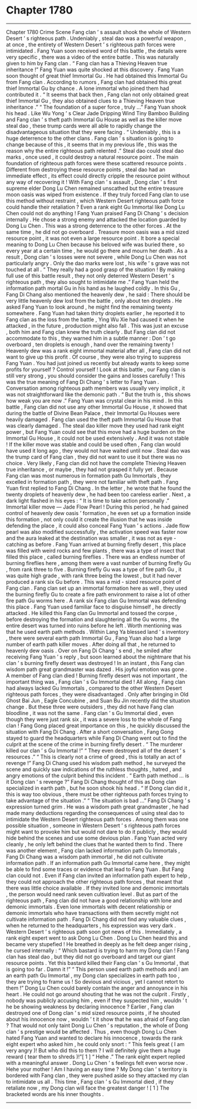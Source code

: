 
# Chapter 1780


---

Chapter 1780 Crime Scene
Fang clan ’ s assault shook the whole of Western Desert ’ s righteous path .
Undeniably , steal dao was a powerful weapon , at once , the entirety of Western Desert ’ s righteous path forces were intimidated .
Fang Yuan soon received word of this battle , the details were very specific , there was a video of the entire battle .
This was naturally given to him by Fang clan .
“ Fang clan has a Thieving Heaven true inheritance !” Fang Yuan was quite shocked at this discovery .
Fang Yuan soon thought of great thief Immortal Gu .
He had obtained this Immortal Gu from Fang clan .
According to rumors , Fang clan had obtained this great thief Immortal Gu by chance . A lone immortal who joined them had contributed it .
“ It seems that back then , Fang clan not only obtained great thief Immortal Gu , they also obtained clues to a Thieving Heaven true inheritance .”
“ The foundation of a super force , truly …”
Fang Yuan shook his head .
Like Wu Yong ’ s Clear Jade Dripping Wind Tiny Bamboo Building and Fang clan ’ s theft path Immortal Gu House as well as the killer move steal dao , these trump cards were all able to rapidly change the disadvantageous situation that they were facing .
“ Undeniably , this is a huge deterrence to the other clans . Fang clan ’ s situation is going to change because of this , it seems that in my previous life , this was the reason why the entire righteous path relented .”
Steal dao could steal dao marks , once used , it could destroy a natural resource point .
The main foundation of righteous path forces were these scattered resource points .
Different from destroying these resource points , steal dao had an immediate effect , its effect could directly cripple the resource point without any way of recovering it !
With Fang clan ’ s assault , Dong clan ’ s first supreme elder Dong Lu Chen remained unscathed but the entire treasure moon oasis was wiped from existence .
If they truly forced Fang clan to use this method without restraint , which Western Desert righteous path force could handle their retaliation ?
Even a rank eight Gu Immortal like Dong Lu Chen could not do anything !
Fang Yuan praised Fang Di Chang ’ s decision internally .
He chose a strong enemy and attacked the location guarded by Dong Lu Chen .
This was a strong deterrence to the other forces .
At the same time , he did not go overboard .
Treasure moon oasis was a mid sized resource point , it was not even a large resource point . It bore a special meaning to Dong Lu Chen because his beloved wife was buried there , so every year at a certain time , he would go there and mourn her death .
As a result , Dong clan ’ s losses were not severe , while Dong Lu Chen was not particularly angry . Only the dao marks were lost , his wife ’ s grave was not touched at all .
“ They really had a good grasp of the situation ! By making full use of this battle result , they not only deterred Western Desert ’ s righteous path , they also sought to intimidate me .”
Fang Yuan held the information path mortal Gu in his hand as he laughed coldly .
In this Gu , Fang Di Chang also mentioned the heavenly dew , he said : There should be very little heavenly dew lost from the battle , only about ten droplets . He asked Fang Yuan to look around , he might find the remaining twenty somewhere .
Fang Yuan had taken thirty droplets earlier , he reported it to Fang clan as the loss from the battle , Ying Wu Xie had caused it when he attacked , in the future , production might also fall .
This was just an excuse , both him and Fang clan knew the truth clearly .
But Fang clan did not accommodate to this , they warned him in a subtle manner : Don ’ t go overboard , ten droplets is enough , hand over the remaining twenty !
Heavenly dew was a rank eight immortal material after all , Fang clan did not want to give up this profit .
Of course , they were also trying to suppress Fang Yuan . You had just joined us recently but already wants to keep some profits for yourself ? Control yourself ! Look at this battle , our Fang clan is still very strong , you should consider the gains and losses carefully !
This was the true meaning of Fang Di Chang ’ s letter to Fang Yuan .
Conversation among righteous path members was usually very implicit , it was not straightforward like the demonic path .
“ But the truth is , this shows how weak you are now .” Fang Yuan was crystal clear in his mind .
In this battle , Fang clan did not use any other Immortal Gu House , it showed that during the battle of Divine Bean Palace , their Immortal Gu Houses were heavily damaged .
Fang clan used the theft path Immortal Gu House that was clearly damaged . The steal dao killer move they used had rank eight power , but Fang Yuan could see that this move had a huge burden on the Immortal Gu House , it could not be used extensively .
And it was not stable !
If the killer move was stable and could be used often , Fang clan would have used it long ago , they would not have waited until now .
Steal dao was the trump card of Fang clan , they did not want to use it but there was no choice .
Very likely , Fang clan did not have the complete Thieving Heaven true inheritance , or maybe , they had not grasped it fully yet .
Because Fang clan was most numerous in formation path Gu Immortals , they excelled in formation path , they were not familiar with theft path .
Fang Yuan first replied to Fang Di Chang .
In the letter , he wrote that he found the twenty droplets of heavenly dew , he had been too careless earlier .
Next , a dark light flashed in his eyes : “ It is time to take action personally .”
Immortal killer move — Jade Flow Pearl !
During this period , he had gained control of heavenly dew oasis ’ formation , he even set up a formation inside this formation , not only could it create the illusion that he was inside defending the place , it could also conceal Fang Yuan ’ s actions .
Jade flow pearl was also modified successfully , the activation speed was faster now and the aura leaked at the destination was smaller , it was not as eye - catching as before .
Fang Yuan arrived at burning firefly desert , this place was filled with weird rocks and few plants , there was a type of insect that filled this place , called burning fireflies .
There was an endless number of burning fireflies here , among them were a vast number of burning firefly Gu , from rank three to five .
Burning firefly Gu was a type of fire path Gu , it was quite high grade , with rank three being the lowest , but it had never produced a rank six Gu before .
This was a mid - sized resource point of Fang clan .
Fang clan set up an immortal formation here as well , they used the burning firefly Gu to create a fire path environment to raise a lot of other fire path Gu worms here .
A rank six Fang clan Gu Immortal was defending this place .
Fang Yuan used familiar face to disguise himself , he directly attacked .
He killed this Fang clan Gu Immortal and tossed the corpse , before destroying the formation and slaughtering all the Gu worms , the entire desert was turned into ruins before he left .
Worth mentioning was that he used earth path methods .
Within Lang Ya blessed land ’ s inventory , there were several earth path Immortal Gu , Fang Yuan also had a large number of earth path killer moves .
After doing all that , he returned to heavenly dew oasis .
Over on Fang Di Chang ’ s end , he smiled after receiving Fang Yuan ’ s reply , but soon learned about the nightmare that his clan ’ s burning firefly desert was destroyed !
In an instant , this Fang clan wisdom path great grandmaster was dazed .
His joyful emotion was gone .
A member of Fang clan died !
Burning firefly desert was not important , the important thing was , Fang clan ’ s Gu Immortal died !
All along , Fang clan had always lacked Gu Immortals , compared to the other Western Desert righteous path forces , they were disadvantaged . Only after bringing in Old Ghost Bai Jun , Eagle Concubine , and Suan Bu Jin recently did the situation change .
But these three were outsiders , they did not have Fang clan bloodline , it was not the same .
Fang clan ’ s Gu Immortal died , even though they were just rank six , it was a severe loss to the whole of Fang clan !
Fang Gong placed great importance on this , he quickly discussed the situation with Fang Di Chang .
After a short conversation , Fang Gong stayed to guard the headquarters while Fang Di Chang went out to find the culprit at the scene of the crime in burning firefly desert .
“ The murderer killed our clan ’ s Gu Immortal !”
“ They even destroyed all of the desert ’ s resources .”
“ This is clearly not a crime of greed , this is totally an act of revenge !”
Fang Di Chang used his wisdom path method , he surveyed the scene and quickly saw indications of the ruthless thoughts , hatred , and angry emotions of the culprit behind this incident .
“ Earth path method … is it Dong clan ’ s revenge ?”
Fang Di Chang thought of this as Dong clan specialized in earth path , but he soon shook his head .
“ If Dong clan did it , this is way too obvious , there must be other righteous path forces trying to take advantage of the situation .”
“ The situation is bad …”
Fang Di Chang ’ s expression turned grim .
He was a wisdom path great grandmaster , he had made many deductions regarding the consequences of using steal dao to intimidate the Western Desert righteous path forces .
Among them was one possible situation , someone in Western Desert ’ s righteous path forces might want to provoke him but would not dare to do it publicly , they would hide behind the scenes and use some devious plan .
Fang Yuan acted very cleanly , he only left behind the clues that he wanted them to find .
There was another element , Fang clan lacked information path Gu Immortals , Fang Di Chang was a wisdom path immortal , he did not cultivate information path .
If an information path Gu Immortal came here , they might be able to find some traces or evidence that lead to Fang Yuan .
But Fang clan could not .
Even if Fang clan invited an information path expert to help , they could not approach the other righteous path forces , that meant that there was little choice available . If they invited lone and demonic immortals , the person would need rank seven cultivation level .
But as part of the righteous path , Fang clan did not have a good relationship with lone and demonic immortals .
Even lone immortals with decent relationship or demonic immortals who have transactions with them secretly might not cultivate information path .
Fang Di Chang did not find any valuable clues , when he returned to the headquarters , his expression was very dark .
Western Desert ’ s righteous path soon got news of this .
Immediately , a rank eight expert went to ask Dong Lu Chen .
Dong Lu Chen heard this and became very stupefied !
He breathed in deeply as he felt deep anger rising , he cursed internally : “ Which bastard is trying to harm my Dong clan ! Fang clan has steal dao , but they did not go overboard and target our giant resource points . Yet this bastard killed their Fang clan ’ s Gu Immortal , that is going too far . Damn it !”
“ This person used earth path methods and I am an earth path Gu Immortal , my Dong clan specializes in earth path too , they are trying to frame us ! So devious and vicious , yet I cannot retort to them !”
Dong Lu Chen could barely contain the anger and annoyance in his heart .
He could not go around shouting that he was not the culprit .
Firstly , nobody was publicly accusing him , even if they suspected him , wouldn ’ t he be showing weakness by declaring innocence ?
Earlier , Fang clan destroyed one of Dong clan ’ s mid sized resource points , if he shouted about his innocence now , wouldn ’ t it show that he was afraid of Fang clan ?
That would not only taint Dong Lu Chen ’ s reputation , the whole of Dong clan ’ s prestige would be affected .
Thus , even though Dong Lu Chen hated Fang Yuan and wanted to declare his innocence , towards the rank eight expert who asked him , he could only snort : “ This feels great ( I am very angry )! But who did this to them ? I will definitely give them a huge reward ( tear them to shreds )!”[ 1 ]
“ Hehe .” The rank eight expert replied with a meaningful answer .
Dong Lu Chen ’ s feelings felt even worse now .
Hehe your mother !
Am I having an easy time ?
My Dong clan ’ s territory is bordered with Fang clan , they were pushed aside so they attacked my clan to intimidate us all . This time , Fang clan ’ s Gu Immortal died , if they retaliate now , my Dong clan will face the greatest danger !
[ 1 ] The bracketed words are his inner thoughts .

---

